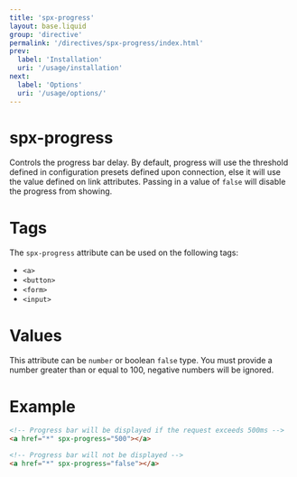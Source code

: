 ```yaml
---
title: 'spx-progress'
layout: base.liquid
group: 'directive'
permalink: '/directives/spx-progress/index.html'
prev:
  label: 'Installation'
  uri: '/usage/installation'
next:
  label: 'Options'
  uri: '/usage/options/'
---
```


# spx-progress

Controls the progress bar delay. By default, progress will use the threshold defined in configuration presets defined upon connection, else it will use the value defined on link attributes. Passing in a value of `false` will disable the progress from showing.

# Tags

The `spx-progress` attribute can be used on the following tags:

- `<a>`
- `<button>`
- `<form>`
- `<input>`

# Values

This attribute can be `number` or boolean `false` type. You must provide a number greater than or equal to 100, negative numbers will be ignored.

# Example

```html
<!-- Progress bar will be displayed if the request exceeds 500ms -->
<a href="*" spx-progress="500"></a>

<!-- Progress bar will not be displayed -->
<a href="*" spx-progress="false"></a>
```
